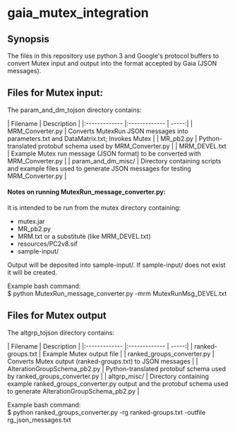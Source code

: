 # gaia_mutex_integration

## Synopsis
The files in this repository use python 3 and Google's protocol buffers to convert Mutex input and output into the format accepted by Gaia (JSON messages).

## Files for Mutex input:
The param_and_dm_tojson directory contains:  

| Filename        | Description           |
|:------------- |:------------- | -----:|
| MRM_Converter.py     | Converts MutexRun JSON messages into parameters.txt and DataMatrix.txt; Invokes Mutex |
| MR_pb2.py      | Python-translated protobuf schema used by MRM_Converter.py     |
| MRM_DEVEL.txt | Example Mutex run message (JSON format) to be converted with MRM_Converter.py      |
| param_and_dm_misc/ | Directory containing scripts and example files used to generate JSON messages for testing MRM_Converter.py |  

#### Notes on running MutexRun_message_converter.py:
It is intended to be run from the mutex directory containing:  
- mutex.jar  
- MR_pb2.py  
- MRM.txt or a substitute (like MRM_DEVEL.txt)  
- resources/PC2v8.sif  
- sample-input/  

Output will be deposited into sample-input/. If sample-input/ does not exist it will be created.

Example bash command:  
$ python MutexRun_message_converter.py -mrm MutexRunMsg_DEVEL.txt

## Files for Mutex output
The altgrp_tojson directory contains:

| Filename        | Description           |
|:------------- |:------------- | -----:|
| ranked-groups.txt   | Example Mutex output file |
| ranked_groups_converter.py      | Converts Mutex output (ranked-groups.txt) to JSON messages     |
| AlterationGroupSchema_pb2.py | Python-translated protobuf schema used by ranked_groups_converter.py      |
| altgrp_misc/ | Directory containing example ranked_groups_converter.py output and the protobuf schema used to generate AlterationGroupSchema_pb2.py |

Example bash command:  
$ python ranked_groups_converter.py -rg ranked-groups.txt -outfile rg_json_messages.txt
